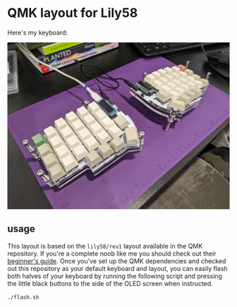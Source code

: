 # QMK layout for Lily58

Here's my keyboard:

![my Lily58](img.jpg)

## usage

This layout is based on the `lily58/rev1` layout available in the QMK repository. If you're a complete noob like me you should check out their [beginner's guide](https://docs.qmk.fm/#/newbs). Once you've set up the QMK dependencies and checked out this repository as your default keyboard and layout, you can easily flash both halves of your keyboard by running the following script and pressing the little black buttons to the side of the OLED screen when instructed.

```sh
./flash.sh
```

